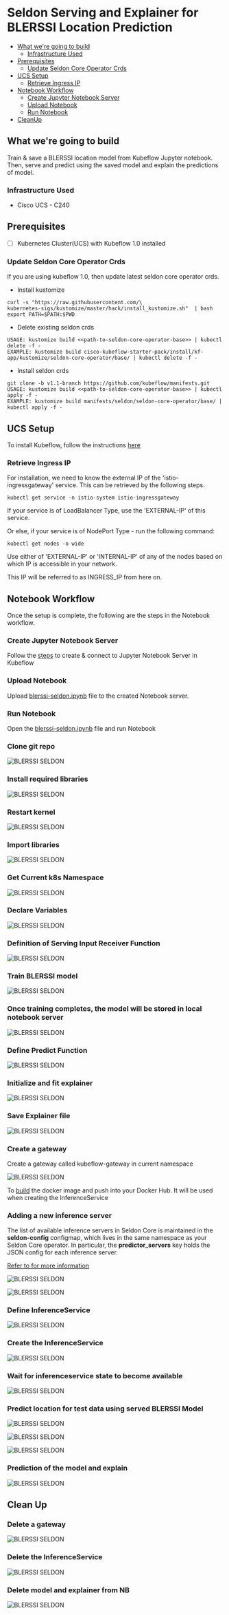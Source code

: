 # Seldon Serving and Explainer for BLERSSI Location Prediction

<!-- vscode-markdown-toc -->
* [What we're going to build](#Whatweregoingtobuild)
    * [Infrastructure Used](#InfrastructureUsed)
* [Prerequisites](#Prerequisites)
    * [Update Seldon Core Operator Crds](#UpdateSeldonCoreOperatorCrds)
* [UCS Setup](#UCSSetup)
    * [Retrieve Ingress IP](#RetrieveIngressIP)
* [Notebook Workflow](#NotebookWorkflow)
    * [Create Jupyter Notebook Server](#CreateJupyterNotebookServer)
    * [Upload Notebook](#UploadNotebook)
    * [Run Notebook](#RunNotebook)
* [CleanUp](#CleanUp)

<!-- vscode-markdown-toc-config
        numbering=false
        autoSave=true
        /vscode-markdown-toc-config -->
<!-- /vscode-markdown-toc -->

## <a name='Whatweregoingtobuild'></a>What we're going to build

Train & save a BLERSSI location model from Kubeflow Jupyter notebook. Then, serve and predict using the saved model and explain the predictions of model.

### <a name='InfrastructureUsed'></a>Infrastructure Used

* Cisco UCS - C240

## <a name='Prerequisites'></a>Prerequisites

- [ ] Kubernetes Cluster(UCS) with Kubeflow 1.0 installed

### <a name='UpdateSeldonCoreOperatorCrds'></a>Update Seldon Core Operator Crds

If you are using kubeflow 1.0, then update latest seldon core operator crds.

* Install kustomize

```
curl -s "https://raw.githubusercontent.com/\
kubernetes-sigs/kustomize/master/hack/install_kustomize.sh"  | bash
export PATH=$PATH:$PWD
```
* Delete existing seldon crds

```
USAGE: kustomize build <<path-to-seldon-core-operator-base>> | kubectl delete -f -
EXAMPLE: kustomize build cisco-kubeflow-starter-pack/install/kf-app/kustomize/seldon-core-operator/base/ | kubectl delete -f -
```
* Install seldon crds

```
git clone -b v1.1-branch https://github.com/kubeflow/manifests.git
USAGE: kustomize build <<path-to-seldon-core-operator-base>> | kubectl apply -f -
EXAMPLE: kustomize build manifests/seldon/seldon-core-operator/base/ | kubectl apply -f -
```

## <a name='UCSSetup'></a>UCS Setup

To install Kubeflow, follow the instructions [here](../../../../../install)

### <a name='RetrieveIngressIP'></a>Retrieve Ingress IP

For installation, we need to know the external IP of the 'istio-ingressgateway' service. This can be retrieved by the following steps.

```
kubectl get service -n istio-system istio-ingressgateway
```

If your service is of LoadBalancer Type, use the 'EXTERNAL-IP' of this service.

Or else, if your service is of NodePort Type - run the following command:

```
kubectl get nodes -o wide
```

Use either of 'EXTERNAL-IP' or 'INTERNAL-IP' of any of the nodes based on which IP is accessible in your network.

This IP will be referred to as INGRESS_IP from here on.

## <a name='NotebookWorkflow'></a>Notebook Workflow
Once the setup is complete, the following are the steps in the Notebook
workflow.

### <a name='CreateJupyterNotebookServer'></a>Create Jupyter Notebook Server

Follow the [steps](./../notebook#create--connect-to-jupyter-notebook-server) to create & connect to Jupyter Notebook Server in Kubeflow

### <a name='UploadNotebook'></a>Upload Notebook

Upload [blerssi-seldon.ipynb](blerssi-seldon.ipynb) file to the created Notebook server.

### <a name='RunNotebook'></a>Run Notebook

Open the [blerssi-seldon.ipynb](blerssi-seldon.ipynb) file and run Notebook

### Clone git repo

![BLERSSI SELDON](./pictures/1-git-clone.PNG)

### Install required libraries

![BLERSSI SELDON](./pictures/2-install-libraries.PNG)

### Restart kernel

![BLERSSI SELDON](./pictures/3-restart-kernal.PNG)

### Import libraries

![BLERSSI SELDON](./pictures/4-import-libraries.PNG)

### Get Current k8s Namespace

![BLERSSI SELDON](./pictures/5-get-current-namespace.PNG)

### Declare Variables

![BLERSSI SELDON](./pictures/6-declare-variables.PNG)

### Definition of Serving Input Receiver Function

![BLERSSI SELDON](./pictures/7-input-receiver-fun.PNG)

### Train BLERSSI model

![BLERSSI SELDON](./pictures/8-train-model.PNG)

### Once training completes, the model will be stored in local notebook server

![BLERSSI SELDON](./pictures/8-train-model1.PNG)

### Define Predict Function

![BLERSSI SELDON](./pictures/9-define-custom-fun.PNG)

### Initialize and fit explainer

![BLERSSI SELDON](./pictures/10-initialize-fit-anchor.PNG)
 
### Save Explainer file

![BLERSSI SELDON](./pictures/11-save-explainer-file.PNG)

### Create a gateway
Create a gateway called kubeflow-gateway in current namespace

![BLERSSI SELDON](./pictures/12-create-gateway.PNG)

To [build](./model-server/Dockerfile) the docker image and push into your Docker Hub. It will be used when creating the InferenceService

### Adding a new inference server
The list of available inference servers in Seldon Core is maintained in the **seldon-config** configmap, which lives in the same namespace as your Seldon Core operator. In particular, the **predictor_servers** key holds the JSON config for each inference server.

[Refer to for more information](https://docs.seldon.io/projects/seldon-core/en/v1.1.0/servers/custom.html)

![BLERSSI SELDON](./pictures/13-adding-inference-service.PNG)

![BLERSSI SELDON](./pictures/13-adding-inference-service1.PNG)

### Define InferenceService

![BLERSSI SELDON](./pictures/14-seldon-serving-deployment.PNG)

### Create the InferenceService

![BLERSSI SELDON](./pictures/14-seldon-serving-deployment1.PNG)

### Wait for inferenceservice state to become available

![BLERSSI SELDON](./pictures/15-wait-for-become-ready.PNG)

### Predict location for test data using served BLERSSI Model

![BLERSSI SELDON](./pictures/16-env-variables.PNG)

![BLERSSI SELDON](./pictures/17-prediction-request-fun.PNG)

![BLERSSI SELDON](./pictures/18-prediction.PNG)

### Prediction of the model and explain

![BLERSSI SELDON](./pictures/19-explainations.PNG)

## <a name='CleanUp'></a>Clean Up

### Delete a gateway

![BLERSSI SELDON](./pictures/20-delete-gateway.PNG)

### Delete the InferenceService

![BLERSSI SELDON](./pictures/21-delete-seldon-deployment.PNG)

### Delete model and explainer from NB

![BLERSSI SELDON](./pictures/22-delete-model.PNG)
